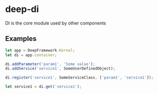 deep-di
======

DI is the core module used by other components

Examples
--------

```javascript
let app = DeepFramework.Kernel;
let di = app.container;

di.addParameter('param1', 'Some value');
di.addService('service1', SomeUserDefinedObject);

di.register('service1', SomeServiceClass, ['param1', 'service1']);

let service1 = di.get('service1');
```